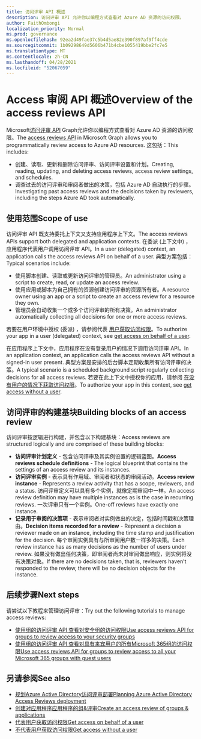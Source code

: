 ```yaml
---
title: 访问评审 API 概述
description: 访问评审 API 允许你以编程方式查看对 Azure AD 资源的访问权限。
author: FaithOmbongi
localization_priority: Normal
ms.prod: governance
ms.openlocfilehash: 92ea2d49fae37c5b4d5ae82e390f897af9ff4cde
ms.sourcegitcommit: 1b09298649d5606b471b4cbe1055419bbe2fc7e5
ms.translationtype: MT
ms.contentlocale: zh-CN
ms.lasthandoff: 04/28/2021
ms.locfileid: "52067059"
---
```

# <a name="overview-of-the-access-reviews-api"></a><span data-ttu-id="d3c36-103">Access 审阅 API 概述</span><span class="sxs-lookup"><span data-stu-id="d3c36-103">Overview of the access reviews API</span></span>

<span data-ttu-id="d3c36-104">Microsoft[访问评审 API](/graph/api/resources/accessreviewsv2-root?view=graph-rest-beta&preserve-view=true) Graph允许你以编程方式查看对 Azure AD 资源的访问权限。</span><span class="sxs-lookup"><span data-stu-id="d3c36-104">The [access reviews API](/graph/api/resources/accessreviewsv2-root?view=graph-rest-beta&preserve-view=true) in Microsoft Graph allows you to programmatically review access to Azure AD resources.</span></span> <span data-ttu-id="d3c36-105">这包括：</span><span class="sxs-lookup"><span data-stu-id="d3c36-105">This includes:</span></span>
+ <span data-ttu-id="d3c36-106">创建、读取、更新和删除访问评审、访问评审设置和计划。</span><span class="sxs-lookup"><span data-stu-id="d3c36-106">Creating, reading, updating, and deleting access reviews, access review settings, and schedules.</span></span>
+ <span data-ttu-id="d3c36-107">调查过去的访问评审和审阅者做出的决策，包括 Azure AD 自动执行的步骤。</span><span class="sxs-lookup"><span data-stu-id="d3c36-107">Investigating past access reviews and the decisions taken by reviewers, including the steps Azure AD took automatically.</span></span>

## <a name="scope-of-use"></a><span data-ttu-id="d3c36-108">使用范围</span><span class="sxs-lookup"><span data-stu-id="d3c36-108">Scope of use</span></span>

<span data-ttu-id="d3c36-109">访问评审 API 既支持委托上下文又支持应用程序上下文。</span><span class="sxs-lookup"><span data-stu-id="d3c36-109">The access reviews APIs support both delegated and application contexts.</span></span> <span data-ttu-id="d3c36-110">在委派 (上下文中) ，应用程序代表用户调用访问评审 API。</span><span class="sxs-lookup"><span data-stu-id="d3c36-110">In a user (delegated) context, an application calls the access reviews API on behalf of a user.</span></span> <span data-ttu-id="d3c36-111">典型方案包括：</span><span class="sxs-lookup"><span data-stu-id="d3c36-111">Typical scenarios include:</span></span>
+ <span data-ttu-id="d3c36-112">使用脚本创建、读取或更新访问评审的管理员。</span><span class="sxs-lookup"><span data-stu-id="d3c36-112">An administrator using a script to create, read, or update an access review.</span></span>
+ <span data-ttu-id="d3c36-113">使用应用或脚本为自己拥有的资源创建访问评审的资源所有者。</span><span class="sxs-lookup"><span data-stu-id="d3c36-113">A resource owner using an app or a script to create an access review for a resource they own.</span></span>
+ <span data-ttu-id="d3c36-114">管理员会自动收集一个或多个访问评审的所有决策。</span><span class="sxs-lookup"><span data-stu-id="d3c36-114">An administrator automatically collecting all decisions for one or more access reviews.</span></span>
  
<span data-ttu-id="d3c36-115">若要在用户环境中授权 (委派) ，请参阅代表 [用户获取访问权限](/graph/auth-v2-user)。</span><span class="sxs-lookup"><span data-stu-id="d3c36-115">To authorize your app in a user (delegated) context, see [get access on behalf of a user](/graph/auth-v2-user).</span></span>

<span data-ttu-id="d3c36-116">在应用程序上下文中，应用程序在没有登录用户的情况下调用访问评审 API。</span><span class="sxs-lookup"><span data-stu-id="d3c36-116">In an application context, an application calls the access reviews API without a signed-in user present.</span></span> <span data-ttu-id="d3c36-117">典型方案是安排的后台脚本定期收集所有访问评审的决策。</span><span class="sxs-lookup"><span data-stu-id="d3c36-117">A typical scenario is a scheduled background script regularly collecting decisions for all access reviews.</span></span> <span data-ttu-id="d3c36-118">若要在此上下文中授权你的应用，请参阅 [在没有用户的情况下获取访问权限](/graph/auth-v2-service)。</span><span class="sxs-lookup"><span data-stu-id="d3c36-118">To authorize your app in this context, see [get access without a user](/graph/auth-v2-service).</span></span>

## <a name="building-blocks-of-an-access-review"></a><span data-ttu-id="d3c36-119">访问评审的构建基块</span><span class="sxs-lookup"><span data-stu-id="d3c36-119">Building blocks of an access review</span></span>

<span data-ttu-id="d3c36-120">访问评审按逻辑进行构建，并包含以下构建基块：</span><span class="sxs-lookup"><span data-stu-id="d3c36-120">Access reviews are structured logically and are comprised of these building blocks:</span></span>
+ <span data-ttu-id="d3c36-121">**访问评审计划定义** - 包含访问评审及其实例设置的逻辑蓝图。</span><span class="sxs-lookup"><span data-stu-id="d3c36-121">**Access reviews schedule definitions** -  The logical blueprint that contains the settings of an access review and its instances.</span></span>
+ <span data-ttu-id="d3c36-122">**访问评审实例** - 表示具有作用域、审阅者和状态的审阅活动。</span><span class="sxs-lookup"><span data-stu-id="d3c36-122">**Access review instance** - Represents a review activity that has a scope, reviewers, and a status.</span></span> <span data-ttu-id="d3c36-123">访问评审定义可以具有多个实例，就像定期审阅中一样。</span><span class="sxs-lookup"><span data-stu-id="d3c36-123">An access review definition may have multiple instances as is the case in recurring reviews.</span></span> <span data-ttu-id="d3c36-124">一次评审只有一个实例。</span><span class="sxs-lookup"><span data-stu-id="d3c36-124">One-off reviews have exactly one instance.</span></span>
+ <span data-ttu-id="d3c36-125">**记录用于审阅的决策项** - 表示审阅者对实例做出的决定，包括时间戳和决策理由。</span><span class="sxs-lookup"><span data-stu-id="d3c36-125">**Decision items recorded for a review** - Represent a decision a reviewer made on an instance, including the time stamp and justification for the decision.</span></span> <span data-ttu-id="d3c36-126">每个审阅实例具有与所审阅用户数一样多的决策。</span><span class="sxs-lookup"><span data-stu-id="d3c36-126">Each review instance has as many decisions as the number of users under review.</span></span> <span data-ttu-id="d3c36-127">如果没有做出任何决策，即审阅者尚未对审阅做出响应，则实例将没有决策对象。</span><span class="sxs-lookup"><span data-stu-id="d3c36-127">If there are no decisions taken, that is, reviewers haven’t responded to the review, there will be no decision objects for the instance.</span></span>

## <a name="next-steps"></a><span data-ttu-id="d3c36-128">后续步骤</span><span class="sxs-lookup"><span data-stu-id="d3c36-128">Next steps</span></span>

<span data-ttu-id="d3c36-129">请尝试以下教程来管理访问评审：</span><span class="sxs-lookup"><span data-stu-id="d3c36-129">Try out the following tutorials to manage access reviews:</span></span>

+ [<span data-ttu-id="d3c36-130">使用组的访问评审 API 查看对安全组的访问权限</span><span class="sxs-lookup"><span data-stu-id="d3c36-130">Use access reviews API for groups to review access to your security groups</span></span>](tutorial-accessreviews-securitygroup.md)
+ [<span data-ttu-id="d3c36-131">使用组的访问评审 API 查看对具有来宾用户的所有Microsoft 365组的访问权限</span><span class="sxs-lookup"><span data-stu-id="d3c36-131">Use access reviews API for groups to review access to all your Microsoft 365 groups with guest users</span></span>](tutorial-accessreviews-M365group.md)

## <a name="see-also"></a><span data-ttu-id="d3c36-132">另请参阅</span><span class="sxs-lookup"><span data-stu-id="d3c36-132">See also</span></span>

+ [<span data-ttu-id="d3c36-133">规划Azure Active Directory访问评审部署</span><span class="sxs-lookup"><span data-stu-id="d3c36-133">Planning Azure Active Directory Access Reviews deployment</span></span>](/azure/active-directory/governance/deploy-access-reviews)
+ [<span data-ttu-id="d3c36-134">创建对应用程序应用程序的组&评审</span><span class="sxs-lookup"><span data-stu-id="d3c36-134">Create an access review of groups & applications</span></span>](/azure/active-directory/governance/create-access-review)
+ [<span data-ttu-id="d3c36-135">代表用户获取访问权限</span><span class="sxs-lookup"><span data-stu-id="d3c36-135">Get access on behalf of a user</span></span>](/graph/auth-v2-user)
+ [<span data-ttu-id="d3c36-136">不代表用户获取访问权限</span><span class="sxs-lookup"><span data-stu-id="d3c36-136">Get access without a user</span></span>](/graph/auth-v2-service)
